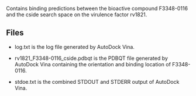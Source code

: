 Contains binding predictions between the bioactive compound F3348-0116 and the cside search space on the virulence factor rv1821.

## Files

- log.txt is the log file generated by AutoDock Vina.

- rv1821_F3348-0116_cside.pdbqt is the PDBQT file generated by AutoDock Vina containing the orientation and binding location of F3348-0116.

- stdoe.txt is the combined STDOUT and STDERR output of AutoDock Vina.

